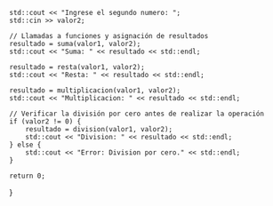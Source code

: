 

    std::cout << "Ingrese el segundo numero: ";
    std::cin >> valor2;

    // Llamadas a funciones y asignación de resultados
    resultado = suma(valor1, valor2);
    std::cout << "Suma: " << resultado << std::endl;

    resultado = resta(valor1, valor2);
    std::cout << "Resta: " << resultado << std::endl;

    resultado = multiplicacion(valor1, valor2);
    std::cout << "Multiplicacion: " << resultado << std::endl;

    // Verificar la división por cero antes de realizar la operación
    if (valor2 != 0) {
        resultado = division(valor1, valor2);
        std::cout << "Division: " << resultado << std::endl;
    } else {
        std::cout << "Error: Division por cero." << std::endl;
    }

    return 0;
}


